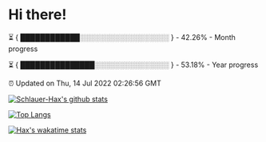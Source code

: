 # Hi there!

⏳ { ████████████░░░░░░░░░░░░░░░░░░ } - 42.26% - Month progress

⏳ { ███████████████░░░░░░░░░░░░░░░ } - 53.18% - Year progress

⏰ Updated on Thu, 14 Jul 2022 02:26:56 GMT


[![Schlauer-Hax's github stats](https://github-readme-stats.vercel.app/api?username=Schlauer-Hax&show_icons=true&theme=dark&count_private=true)](https://github.com/Schlauer-Hax)


[![Top Langs](https://github-readme-stats.vercel.app/api/top-langs/?username=Schlauer-Hax&layout=compact&theme=dark)](https://github.com/Schlauer-Hax?tab=repositories)


[![Hax's wakatime stats](https://github-readme-stats.vercel.app/api/wakatime?username=Hax&theme=dark)](https://wakatime.com/@Hax)

